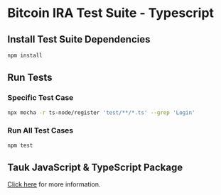 # Bitcoin IRA Test Suite - Typescript

## Install Test Suite Dependencies

```bash
npm install
```

## Run Tests

### Specific Test Case
```bash
npx mocha -r ts-node/register 'test/**/*.ts' --grep 'Login'
```

### Run All Test Cases
```bash
npm test
```

## Tauk JavaScript & TypeScript Package
[Click here](https://www.npmjs.com/package/@tauk.com/tauk) for more information.
